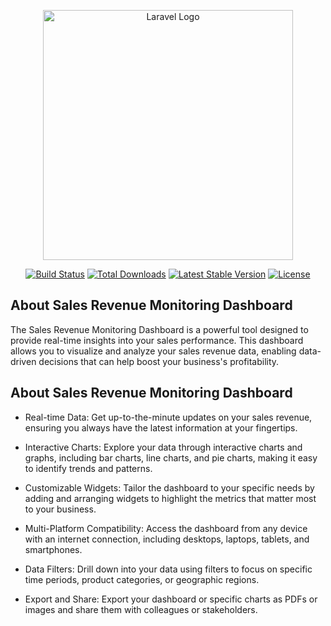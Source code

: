 <p align="center"><a href="https://laravel.com" target="_blank"><img src="https://raw.githubusercontent.com/laravel/art/master/logo-lockup/5%20SVG/2%20CMYK/1%20Full%20Color/laravel-logolockup-cmyk-red.svg" width="400" alt="Laravel Logo"></a></p>

<p align="center">
<a href="https://github.com/laravel/framework/actions"><img src="https://github.com/laravel/framework/workflows/tests/badge.svg" alt="Build Status"></a>
<a href="https://packagist.org/packages/laravel/framework"><img src="https://img.shields.io/packagist/dt/laravel/framework" alt="Total Downloads"></a>
<a href="https://packagist.org/packages/laravel/framework"><img src="https://img.shields.io/packagist/v/laravel/framework" alt="Latest Stable Version"></a>
<a href="https://packagist.org/packages/laravel/framework"><img src="https://img.shields.io/packagist/l/laravel/framework" alt="License"></a>
</p>

## About Sales Revenue Monitoring Dashboard

The Sales Revenue Monitoring Dashboard is a powerful tool designed to provide real-time insights into your sales performance. This dashboard allows you to visualize and analyze your sales revenue data, enabling data-driven decisions that can help boost your business's profitability.

## About Sales Revenue Monitoring Dashboard
- Real-time Data: Get up-to-the-minute updates on your sales revenue, ensuring you always have the latest information at your fingertips.

- Interactive Charts: Explore your data through interactive charts and graphs, including bar charts, line charts, and pie charts, making it easy to identify trends and patterns.

- Customizable Widgets: Tailor the dashboard to your specific needs by adding and arranging widgets to highlight the metrics that matter most to your business.

- Multi-Platform Compatibility: Access the dashboard from any device with an internet connection, including desktops, laptops, tablets, and smartphones.

- Data Filters: Drill down into your data using filters to focus on specific time periods, product categories, or geographic regions.

- Export and Share: Export your dashboard or specific charts as PDFs or images and share them with colleagues or stakeholders.
